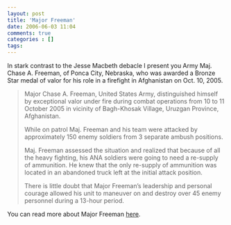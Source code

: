 ```yaml
---
layout: post
title: 'Major Freeman'
date: 2006-06-03 11:04
comments: true
categories : []
tags:
---
```

In stark contrast to the Jesse Macbeth debacle I present you Army Maj. Chase A. Freeman, of Ponca City, Nebraska, who was awarded a Bronze Star medal of valor for his role in a firefight in Afghanistan on Oct. 10, 2005.

<blockquote>
Major Chase A. Freeman, United States Army, distinguished himself by exceptional valor under fire during combat operations from 10 to 11 October 2005 in vicinity of Bagh-Khosak Village, Uruzgan Province, Afghanistan.

While on patrol Maj. Freeman and his team were attacked by approximately 150 enemy soldiers from 3 separate ambush positions.

Maj. Freeman assessed the situation and realized that because of all the heavy fighting, his ANA soldiers were going to need a re-supply of ammunition. He knew that the only re-supply of ammunition was located in an abandoned truck left at the initial attack position.

There is little doubt that Major Freeman’s leadership and personal courage allowed his unit to maneuver on and destroy over 45 enemy personnel during a 13-hour period.</blockquote>

You can read more about Major Freeman <a href="http://www.journalstar.com/articles/2006/05/21/top_story/doc446fbb6726846773205062.txt">here</a>.



